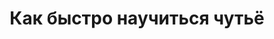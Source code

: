 ---
title: "Как быстро научиться чутьё"
slug: kak-bystro-nauchitsya-chutyo
layout: webinar-video
datetext: "среда, 23 марта"
timetext: 20:00 мск
video: "https://www.youtube.com/embed/Hk7RnpOxgeg?rel=0&autoplay=1"

---